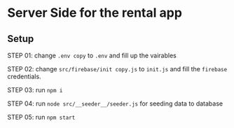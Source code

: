 # Server Side for the rental app

## Setup

STEP 01: change `.env copy` to `.env` and fill up the vairables

STEP 02: change `src/firebase/init copy.js` to `init.js` and fill the `firebase` credentials.

STEP 03: run `npm i`

STEP 04: run `node src/__seeder__/seeder.js` for seeding data to database

STEP 05: run `npm start`
